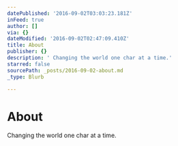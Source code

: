 ```yaml
---
datePublished: '2016-09-02T03:03:23.181Z'
inFeed: true
author: []
via: {}
dateModified: '2016-09-02T02:47:09.410Z'
title: About
publisher: {}
description: ' Changing the world one char at a time.'
starred: false
sourcePath: _posts/2016-09-02-about.md
_type: Blurb

---
```

# About

Changing the world one char at a time.